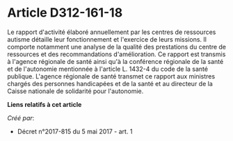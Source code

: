 # Article D312-161-18

Le rapport d'activité élaboré annuellement par les centres de ressources autisme détaille leur fonctionnement et l'exercice
de leurs missions. Il comporte notamment une analyse de la qualité des prestations du centre de ressources et des
recommandations d'amélioration. Ce rapport est transmis à l'agence régionale de santé ainsi qu'à la conférence régionale de
la santé et de l'autonomie mentionnée à l'article L. 1432-4 du code de la santé publique. L'agence régionale de santé
transmet ce rapport aux ministres chargés des personnes handicapées et de la santé et au directeur de la Caisse nationale de
solidarité pour l'autonomie.

**Liens relatifs à cet article**

_Créé par_:

  - Décret n°2017-815 du 5 mai 2017 - art. 1
